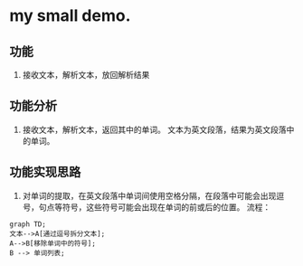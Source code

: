 # my small demo.
## 功能
1. 接收文本，解析文本，放回解析结果
## 功能分析
1. 接收文本，解析文本，返回其中的单词。
文本为英文段落，结果为英文段落中的单词。
## 功能实现思路
1. 对单词的提取，在英文段落中单词间使用空格分隔，在段落中可能会出现逗号，句点等符号，这些符号可能会出现在单词的前或后的位置。
流程：
```mermaid
graph TD;
文本-->A[通过逗号拆分文本];
A-->B[移除单词中的符号];
B --> 单词列表;
```
